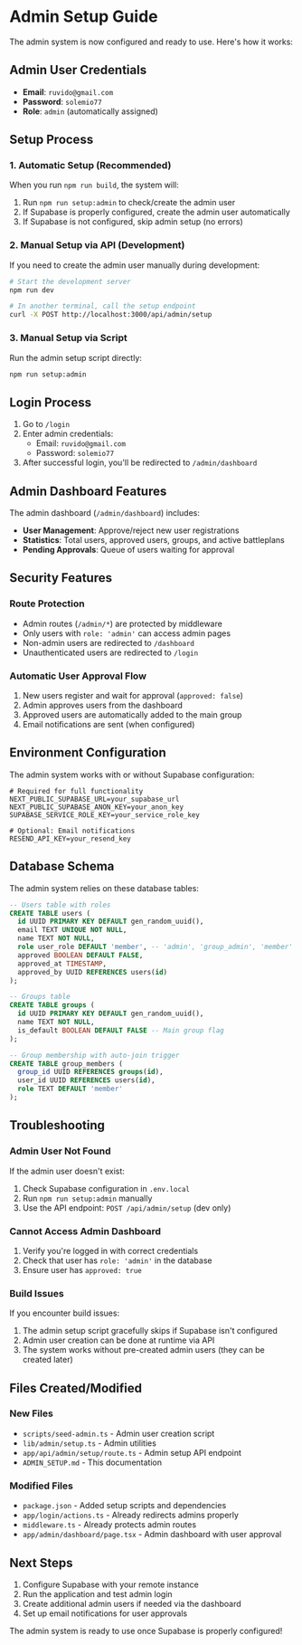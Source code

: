 # Admin Setup Guide

The admin system is now configured and ready to use. Here's how it works:

## Admin User Credentials

- **Email**: `ruvido@gmail.com`
- **Password**: `solemio77`
- **Role**: `admin` (automatically assigned)

## Setup Process

### 1. Automatic Setup (Recommended)

When you run `npm run build`, the system will:

1. Run `npm run setup:admin` to check/create the admin user
2. If Supabase is properly configured, create the admin user automatically
3. If Supabase is not configured, skip admin setup (no errors)

### 2. Manual Setup via API (Development)

If you need to create the admin user manually during development:

```bash
# Start the development server
npm run dev

# In another terminal, call the setup endpoint
curl -X POST http://localhost:3000/api/admin/setup
```

### 3. Manual Setup via Script

Run the admin setup script directly:

```bash
npm run setup:admin
```

## Login Process

1. Go to `/login`
2. Enter admin credentials:
   - Email: `ruvido@gmail.com`
   - Password: `solemio77`
3. After successful login, you'll be redirected to `/admin/dashboard`

## Admin Dashboard Features

The admin dashboard (`/admin/dashboard`) includes:

- **User Management**: Approve/reject new user registrations
- **Statistics**: Total users, approved users, groups, and active battleplans
- **Pending Approvals**: Queue of users waiting for approval

## Security Features

### Route Protection

- Admin routes (`/admin/*`) are protected by middleware
- Only users with `role: 'admin'` can access admin pages
- Non-admin users are redirected to `/dashboard`
- Unauthenticated users are redirected to `/login`

### Automatic User Approval Flow

1. New users register and wait for approval (`approved: false`)
2. Admin approves users from the dashboard
3. Approved users are automatically added to the main group
4. Email notifications are sent (when configured)

## Environment Configuration

The admin system works with or without Supabase configuration:

```env
# Required for full functionality
NEXT_PUBLIC_SUPABASE_URL=your_supabase_url
NEXT_PUBLIC_SUPABASE_ANON_KEY=your_anon_key
SUPABASE_SERVICE_ROLE_KEY=your_service_role_key

# Optional: Email notifications
RESEND_API_KEY=your_resend_key
```

## Database Schema

The admin system relies on these database tables:

```sql
-- Users table with roles
CREATE TABLE users (
  id UUID PRIMARY KEY DEFAULT gen_random_uuid(),
  email TEXT UNIQUE NOT NULL,
  name TEXT NOT NULL,
  role user_role DEFAULT 'member', -- 'admin', 'group_admin', 'member'
  approved BOOLEAN DEFAULT FALSE,
  approved_at TIMESTAMP,
  approved_by UUID REFERENCES users(id)
);

-- Groups table
CREATE TABLE groups (
  id UUID PRIMARY KEY DEFAULT gen_random_uuid(),
  name TEXT NOT NULL,
  is_default BOOLEAN DEFAULT FALSE -- Main group flag
);

-- Group membership with auto-join trigger
CREATE TABLE group_members (
  group_id UUID REFERENCES groups(id),
  user_id UUID REFERENCES users(id),
  role TEXT DEFAULT 'member'
);
```

## Troubleshooting

### Admin User Not Found

If the admin user doesn't exist:

1. Check Supabase configuration in `.env.local`
2. Run `npm run setup:admin` manually
3. Use the API endpoint: `POST /api/admin/setup` (dev only)

### Cannot Access Admin Dashboard

1. Verify you're logged in with correct credentials
2. Check that user has `role: 'admin'` in the database
3. Ensure user has `approved: true`

### Build Issues

If you encounter build issues:

1. The admin setup script gracefully skips if Supabase isn't configured
2. Admin user creation can be done at runtime via API
3. The system works without pre-created admin users (they can be created later)

## Files Created/Modified

### New Files
- `scripts/seed-admin.ts` - Admin user creation script
- `lib/admin/setup.ts` - Admin utilities
- `app/api/admin/setup/route.ts` - Admin setup API endpoint
- `ADMIN_SETUP.md` - This documentation

### Modified Files
- `package.json` - Added setup scripts and dependencies
- `app/login/actions.ts` - Already redirects admins properly
- `middleware.ts` - Already protects admin routes
- `app/admin/dashboard/page.tsx` - Admin dashboard with user approval

## Next Steps

1. Configure Supabase with your remote instance
2. Run the application and test admin login
3. Create additional admin users if needed via the dashboard
4. Set up email notifications for user approvals

The admin system is ready to use once Supabase is properly configured!